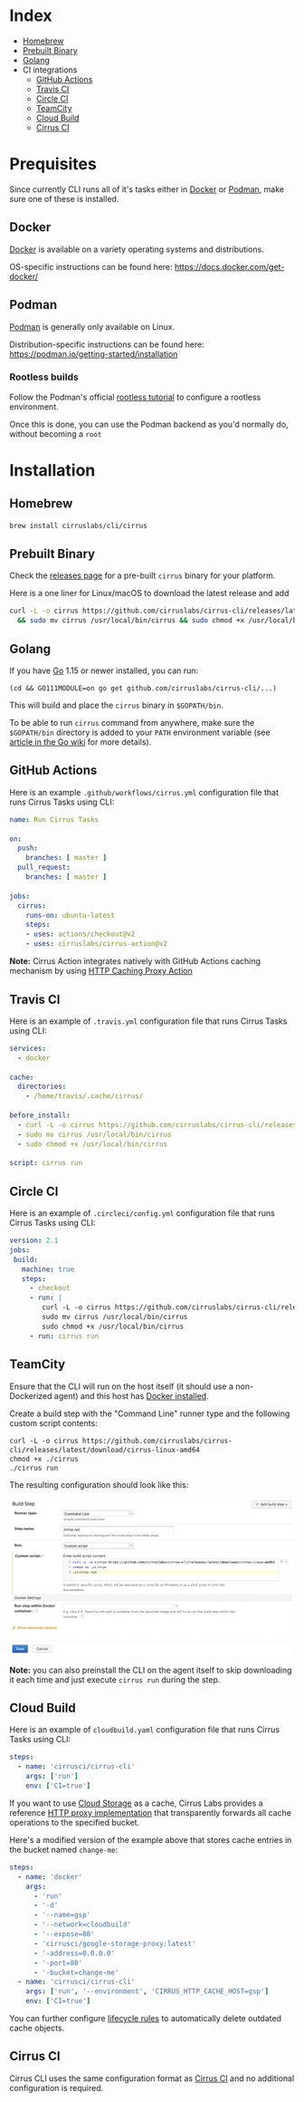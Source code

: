 # Index

* [Homebrew](#homebrew)
* [Prebuilt Binary](#prebuilt-binary)
* [Golang](#golang)
* CI integrations
  * [GitHub Actions](#github-actions)
  * [Travis CI](#travis-ci)
  * [Circle CI](#circle-ci)
  * [TeamCity](#teamcity)
  * [Cloud Build](#cloud-build)
  * [Cirrus CI](#cirrus-ci)

# Prequisites

Since currently CLI runs all of it's tasks either in [Docker](https://www.docker.com/) or [Podman](https://podman.io/), make sure one of these is installed.

## Docker

[Docker](https://docker.com/) is available on a variety operating systems and distributions.

OS-specific instructions can be found here: https://docs.docker.com/get-docker/

## Podman

[Podman](https://podman.io/) is generally only available on Linux.

Distribution-specific instructions can be found here: https://podman.io/getting-started/installation

### Rootless builds

Follow the Podman's official [rootless tutorial](https://github.com/containers/podman/blob/master/docs/tutorials/rootless_tutorial.md) to configure a rootless environment.

Once this is done, you can use the Podman backend as you'd normally do, without becoming a `root`

# Installation

## Homebrew

```bash
brew install cirruslabs/cli/cirrus
```

## Prebuilt Binary

Check the [releases page](https://github.com/cirruslabs/cirrus-cli/releases) for a pre-built `cirrus` binary for your platform.

Here is a one liner for Linux/macOS to download the latest release and add

```bash
curl -L -o cirrus https://github.com/cirruslabs/cirrus-cli/releases/latest/download/cirrus-$(uname | tr '[:upper:]' '[:lower:]')-amd64 \
  && sudo mv cirrus /usr/local/bin/cirrus && sudo chmod +x /usr/local/bin/cirrus
```

## Golang

If you have [Go](https://golang.org/) 1.15 or newer installed, you can run:

```
(cd && GO111MODULE=on go get github.com/cirruslabs/cirrus-cli/...)
```

This will build and place the `cirrus` binary in `$GOPATH/bin`.

To be able to run `cirrus` command from anywhere, make sure the `$GOPATH/bin` directory is added to your `PATH`
environment variable (see [article in the Go wiki](https://github.com/golang/go/wiki/SettingGOPATH) for more details).

## GitHub Actions

Here is an example `.github/workflows/cirrus.yml` configuration file that runs Cirrus Tasks using CLI:

```yaml
name: Run Cirrus Tasks

on:
  push:
    branches: [ master ]
  pull_request:
    branches: [ master ]

jobs:
  cirrus:
    runs-on: ubuntu-latest
    steps:
    - uses: actions/checkout@v2
    - uses: cirruslabs/cirrus-action@v2
```

**Note:** Cirrus Action integrates natively with GitHub Actions caching mechanism by using [HTTP Caching Proxy Action](https://github.com/cirruslabs/http-cache-action)

## Travis CI

Here is an example of `.travis.yml` configuration file that runs Cirrus Tasks using CLI:

```yaml
services:
  - docker

cache:
  directories:
    - /home/travis/.cache/cirrus/

before_install:
  - curl -L -o cirrus https://github.com/cirruslabs/cirrus-cli/releases/latest/download/cirrus-linux-amd64
  - sudo mv cirrus /usr/local/bin/cirrus
  - sudo chmod +x /usr/local/bin/cirrus

script: cirrus run
```

## Circle CI

Here is an example of `.circleci/config.yml` configuration file that runs Cirrus Tasks using CLI:

```yaml
version: 2.1
jobs:
 build:
   machine: true
   steps:
     - checkout
     - run: |
        curl -L -o cirrus https://github.com/cirruslabs/cirrus-cli/releases/latest/download/cirrus-linux-amd64
        sudo mv cirrus /usr/local/bin/cirrus
        sudo chmod +x /usr/local/bin/cirrus
     - run: cirrus run
```

## TeamCity

Ensure that the CLI will run on the host itself (it should use a non-Dockerized agent) and this host has [Docker installed](https://docs.docker.com/engine/install/).

Create a build step with the "Command Line" runner type and the following custom script contents:

```
curl -L -o cirrus https://github.com/cirruslabs/cirrus-cli/releases/latest/download/cirrus-linux-amd64
chmod +x ./cirrus
./cirrus run
```

The resulting configuration should look like this:

![](images/teamcity-cirrus-run-build-step-ui.png)

**Note:** you can also preinstall the CLI on the agent itself to skip downloading it each time and just execute `cirrus run` during the step.

## Cloud Build

Here is an example of `cloudbuild.yaml` configuration file that runs Cirrus Tasks using CLI:

```yaml
steps:
  - name: 'cirrusci/cirrus-cli'
    args: ['run']
    env: ['CI=true']
```

If you want to use [Cloud Storage](https://cloud.google.com/storage) as a cache, Cirrus Labs provides a reference [HTTP proxy implementation](https://github.com/cirruslabs/google-storage-proxy) that transparently forwards all cache operations to the specified bucket.

Here's a modified version of the example above that stores cache entries in the bucket named `change-me`:

```yaml
steps:
  - name: 'docker'
    args:
      - 'run'
      - '-d'
      - '--name=gsp'
      - '--network=cloudbuild'
      - '--expose=80'
      - 'cirrusci/google-storage-proxy:latest'
      - '-address=0.0.0.0'
      - '-port=80'
      - '-bucket=change-me'
  - name: 'cirrusci/cirrus-cli'
    args: ['run', '--environment', 'CIRRUS_HTTP_CACHE_HOST=gsp']
    env: ['CI=true']
```

You can further configure [lifecycle rules](https://cloud.google.com/storage/docs/lifecycle) to automatically delete outdated cache objects.

## Cirrus CI

Cirrus CLI uses the same configuration format as [Cirrus CI](https://cirrus-ci.org/) and no additional configuration is required.
